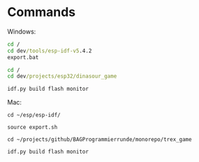 # Commands

Windows:

```cmd
cd /
cd dev/tools/esp-idf-v5.4.2
export.bat

cd /
cd dev/projects/esp32/dinasour_game

idf.py build flash monitor
```

Mac:

```
cd ~/esp/esp-idf/

source export.sh

cd ~/projects/github/BAGProgrammierrunde/monorepo/trex_game

idf.py build flash monitor
```
